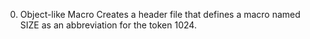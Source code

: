 0. Object-like Macro
	Creates a header file that defines a macro named SIZE as an abbreviation for the token 1024.
